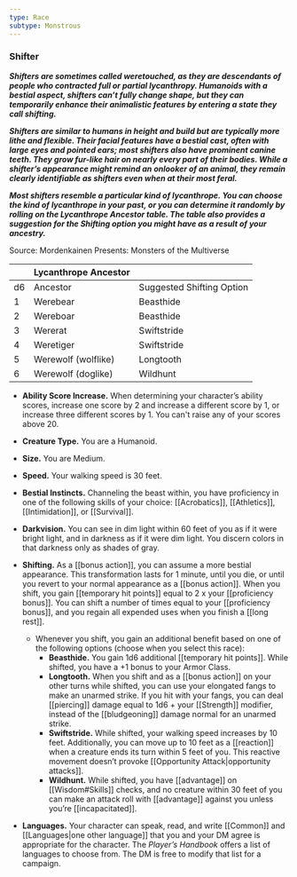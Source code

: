 ```yaml
---
type: Race
subtype: Monstrous
---
```

### Shifter 

**_Shifters are sometimes called weretouched, as they are descendants of people who contracted full or partial lycanthropy. Humanoids with a bestial aspect, shifters can’t fully change shape, but they can temporarily enhance their animalistic features by entering a state they call shifting._**

**_Shifters are similar to humans in height and build but are typically more lithe and flexible. Their facial features have a bestial cast, often with large eyes and pointed ears; most shifters also have prominent canine teeth. They grow fur-like hair on nearly every part of their bodies. While a shifter’s appearance might remind an onlooker of an animal, they remain clearly identifiable as shifters even when at their most feral._**

**_Most shifters resemble a particular kind of lycanthrope. You can choose the kind of lycanthrope in your past, or you can determine it randomly by rolling on the Lycanthrope Ancestor table. The table also provides a suggestion for the Shifting option you might have as a result of your ancestry._**

Source: Mordenkainen Presents: Monsters of the Multiverse

| | Lycanthrope Ancestor | |
|---|---|---|
|d6|Ancestor|Suggested Shifting Option|
|1|Werebear|Beasthide|
|2|Wereboar|Beasthide|
|3|Wererat|Swiftstride|
|4|Weretiger|Swiftstride|
|5|Werewolf (wolflike)|Longtooth|
|6|Werewolf (doglike)|Wildhunt|

- **Ability Score Increase.** When determining your character’s ability scores, increase one score by 2 and increase a different score by 1, or increase three different scores by 1. You can't raise any of your scores above 20.

- **Creature Type.** You are a Humanoid.

- **Size.** You are Medium.

- **Speed.** Your walking speed is 30 feet.

- **Bestial Instincts.** Channeling the beast within, you have proficiency in one of the following skills of your choice: [[Acrobatics]], [[Athletics]], [[Intimidation]], or [[Survival]].

- **Darkvision.** You can see in dim light within 60 feet of you as if it were bright light, and in darkness as if it were dim light. You discern colors in that darkness only as shades of gray.

- **Shifting.** As a [[bonus action]], you can assume a more bestial appearance. This transformation lasts for 1 minute, until you die, or until you revert to your normal appearance as a [[bonus action]]. When you shift, you gain [[temporary hit points]] equal to 2 x your [[proficiency bonus]]. You can shift a number of times equal to your [[proficiency bonus]], and you regain all expended uses when you finish a [[long rest]].
    - Whenever you shift, you gain an additional benefit based on one of the following options (choose when you select this race):
        - **Beasthide.** You gain 1d6 additional [[temporary hit points]]. While shifted, you have a +1 bonus to your Armor Class.
        - **Longtooth.** When you shift and as a [[bonus action]] on your other turns while shifted, you can use your elongated fangs to make an unarmed strike. If you hit with your fangs, you can deal [[piercing]] damage equal to 1d6 + your [[Strength]] modifier, instead of the [[bludgeoning]] damage normal for an unarmed strike.
        - **Swiftstride.** While shifted, your walking speed increases by 10 feet. Additionally, you can move up to 10 feet as a [[reaction]] when a creature ends its turn within 5 feet of you. This reactive movement doesn’t provoke [[Opportunity Attack|opportunity attacks]].
        - **Wildhunt.** While shifted, you have [[advantage]] on [[Wisdom#Skills]] checks, and no creature within 30 feet of you can make an attack roll with [[advantage]] against you unless you’re [[incapacitated]].

- **Languages.** Your character can speak, read, and write [[Common]] and [[Languages|one other language]] that you and your DM agree is appropriate for the character. The _Player’s Handbook_ offers a list of languages to choose from. The DM is free to modify that list for a campaign.